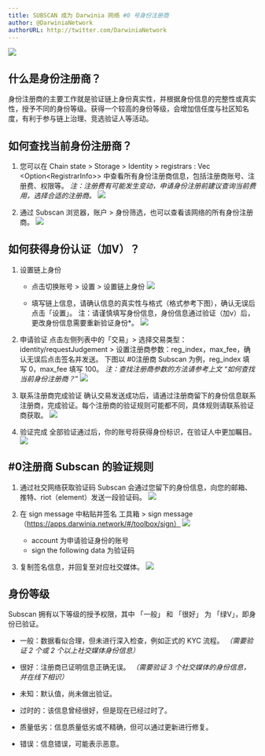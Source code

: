 ```yaml
---
title: SUBSCAN 成为 Darwinia 网络 #0 号身份注册商
author: @DarwiniaNetwork
authorURL: http://twitter.com/DarwiniaNetwork
---
```


![](assets/2020-10-21-subscan-became-the-0-registrar-of-Darwinia-Network-1.jpg)

## 什么是身份注册商？
身份注册商的主要工作就是验证链上身份真实性，并根据身份信息的完整性或真实性，授予不同的身份等级。获得一个较高的身份等级，会增加信任度与社区知名度，有利于参与链上治理、竞选验证人等活动。



## 如何查找当前身份注册商？
1. 您可以在 Chain state > Storage > Identity > registrars : Vec \<Option\<RegistrarInfo\>\> 中查看所有身份注册商信息，包括注册商账号、注册费、权限等。
   *注：注册费有可能发生变动，申请身份注册前建议查询当前费用，选择合适的注册商。*
   ![](assets/2020-10-21-subscan-became-the-0-registrar-of-Darwinia-Network-2.png)


2. 通过 Subscan 浏览器，账户 > 身份筛选，也可以查看该网络的所有身份注册商。
![](assets/2020-10-21-subscan-became-the-0-registrar-of-Darwinia-Network-3.png)



## 如何获得身份认证（加V）？
1. 设置链上身份
   * 点击切换账号 > 设置 > 设置链上身份
     ![](assets/2020-10-21-subscan-became-the-0-registrar-of-Darwinia-Network-4.png)

   * 填写链上信息，请确认信息的真实性与格式（格式参考下图），确认无误后点击「设置」。
     注：请谨慎填写身份信息，身份信息通过验证（加v）后，更改身份信息需要重新验证身份*。
     ![](assets/2020-10-21-subscan-became-the-0-registrar-of-Darwinia-Network-5.png)


2. 申请验证
   点击左侧列表中的「交易」> 选择交易类型：identity/requestJudgement > 设置注册商参数：reg_index，max_fee，确认无误后点击签名并发送。
   下图以 #0注册商 Subscan 为例，reg_index 填写 0，max_fee 填写 100。
   *注：查找注册商参数的方法请参考上文 “如何查找当前身份注册商？*”
   ![](assets/2020-10-21-subscan-became-the-0-registrar-of-Darwinia-Network-6.png)


3. 联系注册商完成验证
   确认交易发送成功后，请通过注册商留下的身份信息联系注册商，完成验证。每个注册商的验证规则可能都不同，具体规则请联系验证商获取。
   ![](assets/2020-10-21-subscan-became-the-0-registrar-of-Darwinia-Network-7.png)


4. 验证完成
   全部验证通过后，你的账号将获得身份标识，在验证人中更加瞩目。
   ![](assets/2020-10-21-subscan-became-the-0-registrar-of-Darwinia-Network-8.png)



## #0注册商 Subscan 的验证规则
1. 通过社交网络获取验证码
   Subscan 会通过您留下的身份信息，向您的邮箱、推特、riot（element）发送一段验证码。
   ![](assets/2020-10-21-subscan-became-the-0-registrar-of-Darwinia-Network-9.png)


2. 在 sign message 中粘贴并签名
   工具箱 > sign message（https://apps.darwinia.network/#/toolbox/sign）
   ![](assets/2020-10-21-subscan-became-the-0-registrar-of-Darwinia-Network-10.png)
    * account 为申请验证身份的账号
	* sign the following data 为验证码


3. 复制签名信息，并回复至对应社交媒体。
   ![](assets/2020-10-21-subscan-became-the-0-registrar-of-Darwinia-Network-11.png)



## 身份等级
Subscan 拥有以下等级的授予权限，其中 「一般」 和 「很好」 为 「绿V」，即身份已验证。
* 一般：数据看似合理，但未进行深入检查，例如正式的 KYC 流程。
  *（需要验证 2 个或 2 个以上社交媒体身份信息）*

* 很好：注册商已证明信息正确无误。
  *（需要验证 3 个社交媒体的身份信息，并在线下相识）*

* 未知：默认值，尚未做出验证。
  
* 过时的：该信息曾经很好，但是现在已经过时了。
  
* 质量低劣：信息质量低劣或不精确，但可以通过更新进行修复。
  
* 错误：信息错误，可能表示恶意。